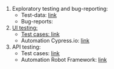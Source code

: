 <ol>
<li>Exploratory testing and bug-reporting:
	<ul>
		<li>Test-data: <a href="https://docs.google.com/spreadsheets/d/1ygLghdE4i6lDLsB1-tbbODeslFvwvxne1gVPAt2mDH0/edit?usp=sharing">link</a> </li>
		<li>Bug-reports: <a href="https://docs.google.com/spreadsheets/d/13FSaj-3bFjFOQsOOm5c_Bfh2orYQpm98Q_V9YByrzZw/edit?usp=sharing"><link</a> </li>
	</ul>
</li>
	
<li> UI testing:
	<ul>
		<li>Test cases: <a href="https://docs.google.com/spreadsheets/d/1D9e8N2cQRKDhlD4war70BXlUteXBqjhhi5E6fFdHPEc/edit?usp=sharing">link</a> </li>
		<li>Automation Cypress.io: <a href="cypress/cypress/integration/UI-testing/testingUI.js">link</a></li>
	</ul>
</li>
	
<li> API testing:
	<ul>
		<li>Test cases: <a href="https://docs.google.com/spreadsheets/d/1TXG1gsyF4yxc67J8_YdbbcCgcp2uUhwhzu1nA6TKEtg/edit?usp=sharing">link</a> </li>
		<li>Automation Robot Framework: <a href="rf/testingAPI.robot">link</a></li>
	</ul>
</li>
</ol>


